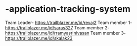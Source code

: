 # -application-tracking-system 
Team Leader- https://trailblazer.me/id/revaj2
Team member 1- https://trailblazer.me/id/saras327
Team member 2- https://trailblazer.me/id/rramyasrinivasan
Team member 3- https://trailblazer.me/id/skalak23
